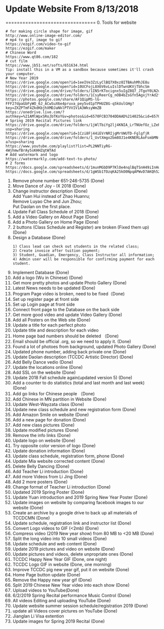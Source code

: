 # Update Website From 8/13/2018
================================
0. Tools for website
```
# for making circle shape for image, gif
http://www.online-image-editor.com/
# mp4 to gif, image to gif
https://ezgif.com/video-to-gif
https://ezgif.com/maker
# Chinese Word
https://www.qt86.com/182
# cut film
https://www.jb51.net/softs/651634.html
Tip: install this in a VM as a sandbox because sometimes it'll crash your computer.
# New Year 2019
https://drive.google.com/open?id=1eeIVe3ZzLyClBQ7X0xz8ITBAuhMhJE8u
https://drive.google.com/open?id=10UCFojL8X6V6vLuIslDTwnUKVjTbhcSm
https://drive.google.com/drive/folders/1IN5rKTocignx5uIgZ8Q7_JTgoY0LN2ud
https://drive.google.com/drive/folders/1CsyReerCg_nOB4bZsGfn5AgxjYrAd2fT
https://photos.google.com/share/AF1QipMS-lG-FFF27dpaGbFyWO_6J_ACwSuX6e4pruva_pey5vd1pTPHUZ8G-q5kUulGHg?key=ZXZPTmF4ZkdKbjhXMDJaNklPTVVIV1A3WksyWmZB
https://onedrive.live.com/?authkey=%21AMlWpxSRoJbTKoY&v=photos&id=6570FCB3704DDAAD%214025&cid=6570FCB3704DDAAD
# Spring 2019 Recital Pictures link
https://drive.google.com/drive/folders/1jWlTbiYg2lj4KNIA_LrTNUefOz_LZeP8?usp=sharing
https://drive.google.com/open?id=1Czi8Fj44iEVrNRIjgMrVWUTD-FglgfjR
https://drive.google.com/drive/folders/1_UvtXmgo2bm8OJ1e4KNERLAoFsmbMN-a?usp=sharing
https://www.youtube.com/playlist?list=PL2NNTiyRG-4WjhmwfBrAy5sKHHZqtWTAd
# Add watermark and logo
https://watermarkly.com/add-text-to-photo/
# 2 forms
https://docs.google.com/spreadsheets/d/1munMGbD9P7KlOe4nqlBqTSnH49iInHu4byJX7SchNkk/edit#gid=0
https://docs.google.com/spreadsheets/d/1gWSb1TOzqKA25kO0NpqAPWvD7AKQh52nN_KcNz992xM/edit#gid=0
```
1. Remove phone number 651-246-5735 (Done)
2. Move Dance of Joy - IX 2018 (Done)
3. Change instructor description (Done)<br/>
    Add Yuan Hui instead of Zhao Huanru;<br/>
    Remove Luyao Che and Jun Zhou;<br/>
    Put Daolan on the first place.
4. Update Fall Class Schedule of 2018 (Done)
5. Add a Video Gallery on About Page (Done)
6. Add a Photo Gallery on Home Page (Done)
7. 2 buttons (Class Schedule and Register) are broken (Fixed them up) (Done)
8. Design a Database (Done)
   ```
   1) Class lead can check out students in the related class;
   2) Create invoice after tuition payment;
   3) Student, Guadian, Emergency, Class Instructor all information;
   4) Admin user will be responsible for confirming payment for each student.
   ```
9. Implement Database (Done)
10. Add a logo (Wu in Chinese) (Done)
11. Get more pretty photos and update Photo Gallery (Done)
12. Latest News needs to be updated (Done)
13. Program Page video is broken, need to be fixed（Done)
14. Set up register page at front side
15. Set up Login page at front side
16. Connect front page to the Database on the back side
17. Get more good video and update Video Gallery (Done)
18. Add all Posters on the Web site (Done)
19. Update a title for each perfect photo
20. Update title and description for each video
21. Home page bad numbers should be deleted （Done)
22. Email should be official .org, so we need to apply it. (Done)
23. Found a lot of photoes from background, updated Photo Gallery (Done)
24. Updated phone number, adding back private one (Done)
25. Update Daolan description (TCCDC Artistic Director) (Done)
26. Add Belly Dance vedio (Done)
27. Update the locations online (Done)
28. Add SSL on the website (Done)
29. Update 2018 Fall schedule again(updated version 5) (Done)
30. Add a counter to do statistics (total and last month and last week) (Done)
31. Add go links for Chinese people （Done)
32. Add Chinese in MN partition in Website (Done)
33. Update West-Wayzata class (Done)
34. Update new class schedule and new registration form (Done)
35. Add Amazon Smile on website (Done)
36. Add a new page for donation (Done)
37. Add new class pictures (Done)
38. Update modified pictures (Done)
39. Remove the info links (Done)
40. Update logo on website (Done)
41. Try opposite color version of logo (Done)
42. Update donation information (Done)
43. Update class schedule, registration form, phone  (Done)
44. Update Mia website corrected content (Done)
45. Delete Belly Dancing (Done)
46. Add Teacher Li introduction (Done)
47. Add more Videos from Li Jing (Done)
48. Add 2 more posters (Done)
49. Change format of Teacher Li introduction (Done)
50. Updated 2019 Spring Poster (Done)
51. Update Yuan introduction and 2019 Spring New Year Poster (Done)
52. Update images on website by comparing facebook images to our website (Done)
53. Create an archive by a google drive to back up all materials of TCCDCMN (Done)
54. Update schedule, registration link and instructor list (Done)
55. Convert Logo videos to GIF (<2mb) (Done)
56. Compress video (2019 New year show) from 80 MB to <20 MB (Done)
57. Split the long video into 10 small videos (Done)
58. Update schedule and web content (Done)
59. Update 2019 pictures and video on website (Done)
60. Update pictures and videos, delete unpropriate ones (Done)
61. TCCDC Happy New Year GIF (Done, one night)
62. TCCDC Logo GIF in website (Done, one morning)
63. Improve TCCDC pig new year gif, put it on website (Done)
64. Home Page button update (Done)
65. Remove the Happy new year gif (Done)
66. Split 2019 Chinese New Year video into each show (Done)
67. Upload videos to YouTube(Done)
68. 6/2/2019 Spring Recital performance Music Control (Done)
69. All videos Editing and uploading YouTube (Done)
70. Update website summer session schedule/registration 2019 (Done)
71. update all Videos cover pictures on YouTube (Done)
72. Jianglan Li Visa extention
73. Update images for Spring 2019 Recital (Done)
